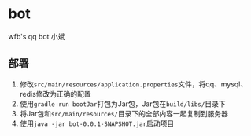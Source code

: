 # bot

wfb's qq bot 小斌

## 部署

1. 修改`src/main/resources/application.properties`文件，将qq、mysql、redis修改为正确的配置
2. 使用`gradle run bootJar`打包为Jar包，Jar包在`build/libs/`目录下
3. 将Jar包和`src/main/resources/`目录下的全部内容一起复制到服务器
4. 使用`java -jar bot-0.0.1-SNAPSHOT.jar`启动项目

